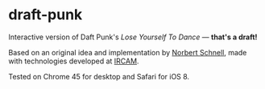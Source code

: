 # draft-punk
Interactive version of Daft Punk's *Lose Yourself To Dance* — **that's a draft!**

Based on an original idea and implementation by [Norbert Schnell](mailto:Norbert.Schnell@ircam.fr), made with technologies developed at [IRCAM](http://www.ircam.fr).

Tested on Chrome 45 for desktop and Safari for iOS 8.
